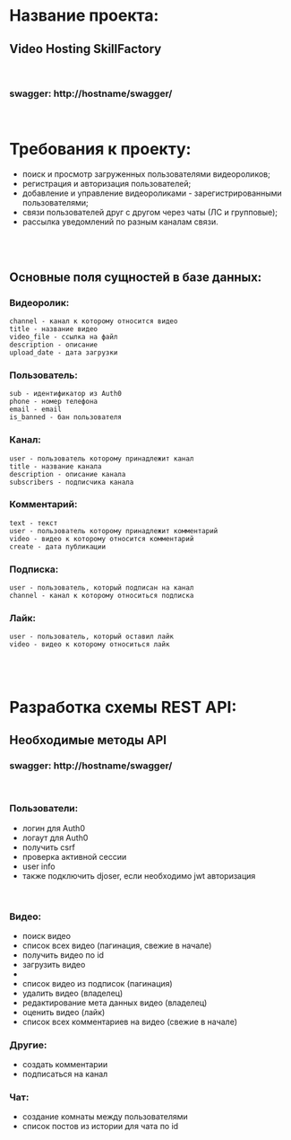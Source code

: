 # Название проекта: 
## Video Hosting SkillFactory
<br>

### swagger: http://hostname/swagger/
<br>

# Требования к проекту: 
- поиск и просмотр загруженных пользователями видеороликов;
- регистрация и авторизация пользователей;
- добавление и управление видеороликами - зарегистрированными пользователями;
- связи пользователей друг с другом через чаты (ЛС и групповые);
- рассылка уведомлений по разным каналам связи.
<br>
<br>

## Основные поля сущностей в базе данных: 

### Видеоролик:
```
channel - канал к которому относится видео
title - название видео
video_file - ссылка на файл
description - описание
upload_date - дата загрузки
```

### Пользователь:
```
sub - идентификатор из Auth0
phone - номер телефона
email - email
is_banned - бан пользователя
```

### Канал:
```
user - пользователь которому принадлежит канал 
title - название канала
description - описание канала
subscribers - подписчика канала
```
### Комментарий:
```
text - текст 
user - пользователь которому принадлежит комментарий
video - видео к которому относится комментарий
create - дата публикации
```
### Подписка:
```
user - пользователь, который подписан на канал
channel - канал к которому относиться подписка
```

### Лайк:
```
user - пользователь, который оставил лайк
video - видео к которому относиться лайк
```
<br>
<br>

# Разработка схемы REST API: 
## Необходимые методы API 
### swagger: http://hostname/swagger/

<br>

### Пользователи:
- логин для Auth0
- логаут для Auth0
- получить csrf
- проверка активной сессии
- user info
- также подключить djoser, если необходимо jwt авторизация
<br>

### Видео:
- поиск видео
- список всех видео (пагинация, свежие в начале) 
- получить видео по id 
- загрузить видео
- 
- список видео из подписок (пагинация)
- удалить видео (владелец)
- редактирование мета данных видео (владелец)
- оценить видео (лайк)
- список всех комментариев на видео (свежие в начале)


### Другие:
- создать комментарии
- подписаться на канал

### Чат:
- создание комнаты между пользователями
- список постов из истории для чата по id